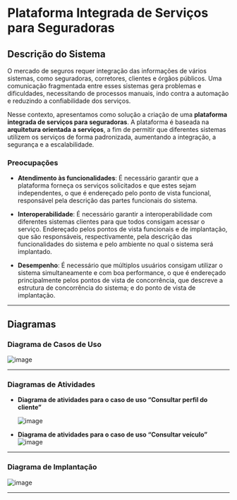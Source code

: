 # Plataforma Integrada de Serviços para Seguradoras

## Descrição do Sistema

O mercado de seguros requer integração das informações de vários sistemas, como seguradoras, corretores, clientes e órgãos públicos. Uma comunicação fragmentada entre esses sistemas gera problemas e dificuldades, necessitando de processos manuais, indo contra a automação e reduzindo a confiabilidade dos serviços.

Nesse contexto, apresentamos como solução a criação de uma **plataforma integrada de serviços para seguradoras**. A plataforma é baseada na **arquitetura orientada a serviços**, a fim de permitir que diferentes sistemas utilizem os serviços de forma padronizada, aumentando a integração, a segurança e a escalabilidade.

### Preocupações

- **Atendimento às funcionalidades**: É necessário garantir que a plataforma forneça os serviços solicitados e que estes sejam independentes, o que é endereçado pelo ponto de vista funcional, responsável pela descrição das partes funcionais do sistema.

- **Interoperabilidade**: É necessário garantir a interoperabilidade com diferentes sistemas clientes para que todos consigam acessar o serviço. Endereçado pelos pontos de vista funcionais e de implantação, que são responsáveis, respectivamente, pela descrição das funcionalidades do sistema e pelo ambiente no qual o sistema será implantado.

- **Desempenho**: É necessário que múltiplos usuários consigam utilizar o sistema simultaneamente e com boa performance, o que é endereçado principalmente pelos pontos de vista de concorrência, que descreve a estrutura de concorrência do sistema; e do ponto de vista de implantação.

---

## Diagramas

### Diagrama de Casos de Uso
![image](https://github.com/user-attachments/assets/a8e71672-97f3-4c81-bdda-9f0ab1e21dcb)


---

### Diagramas de Atividades

- **Diagrama de atividades para o caso de uso “Consultar perfil do cliente”**
  
  ![image](https://github.com/user-attachments/assets/736908e7-639f-4b8e-8727-6a6fd5609257)



- **Diagrama de atividades para o caso de uso “Consultar veículo”**
 ![image](https://github.com/user-attachments/assets/10cfa725-7ef3-4ddc-abf6-13e9c5e66cba)
 


---

### Diagrama de Implantação
  ![image](https://github.com/user-attachments/assets/b2f25450-39df-447d-bff4-7a343640aedb)



---

